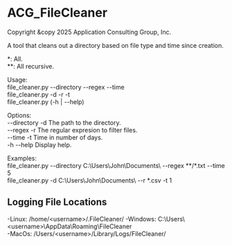 # ACG_FileCleaner

Copyright &copy 2025 Application Consulting Group, Inc.

A tool that cleans out a directory based on file type and time since creation.

*: All.\
**: All recursive.

Usage:\
  file_cleaner.py --directory <directory> --regex <regex> --time <time>\
  file_cleaner.py -d <directory> -r <regex> -t <time>\
  file_cleaner.py (-h | --help)
  
Options:\
  --directory -d        The path to the directory.\
  --regex -r            The regular expresion to filter files.\
  --time -t             Time in number of days.\
  -h --help             Display help.
  
Examples:\
  file_cleaner.py --directory C:\Users\John\Documents\ --regex **/*.txt --time 5\
  file_cleaner.py -d C:\Users\John\Documents\ --r *.csv -t 1

## Logging File Locations
-Linux: /home/\<username\>/.FileCleaner/
-Windows: C:\Users\\<username\>\AppData\Roaming\FileCleaner\
-MacOs: /Users/\<username\>/Library/Logs/FileCleaner/